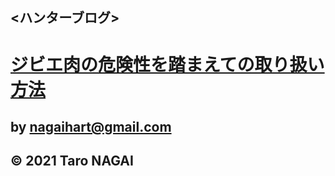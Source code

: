## <ハンターブログ>
# [ジビエ肉の危険性を踏まえての取り扱い方法](./danger.org)

## by nagaihart@gmail.com

## © 2021 Taro NAGAI
